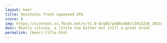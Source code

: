 ```yaml
---
layout: beer
title: Deschutes fresh squeezed IPA
score: 8
img: https://scontent.xx.fbcdn.net/v/t1.0-0/q85/p480x480/13015236_10154072541183745_1805235121131069529_n.jpg?oh=4ae42ae9eb6030ed52659a144ea0d8f7&oe=587B3674
desc: Really citrusy, a little too bitter but still a great drink
permalink: /beer/:title.html
---
```

